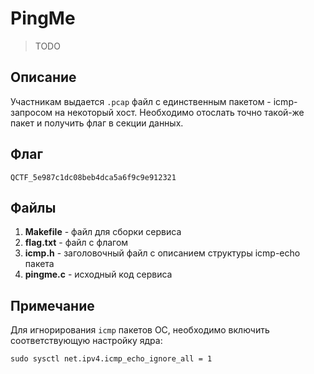 PingMe
======

> TODO


Описание
--------
Участникам выдается `.pcap` файл с единственным пакетом - icmp-запросом на некоторый хост.
Необходимо отослать точно такой-же пакет и получить флаг в секции данных.


Флаг
----
```
QCTF_5e987c1dc08beb4dca5a6f9c9e912321
```


Файлы
-----
1. **Makefile** - файл для сборки сервиса
2. **flag.txt** - файл с флагом
3. **icmp.h** - заголовочный файл с описанием структуры icmp-echo пакета
4. **pingme.c** - исходный код сервиса


Примечание
----------
Для игнорирования `icmp` пакетов ОС, необходимо включить соответствующую настройку ядра:
```
sudo sysctl net.ipv4.icmp_echo_ignore_all = 1
```
